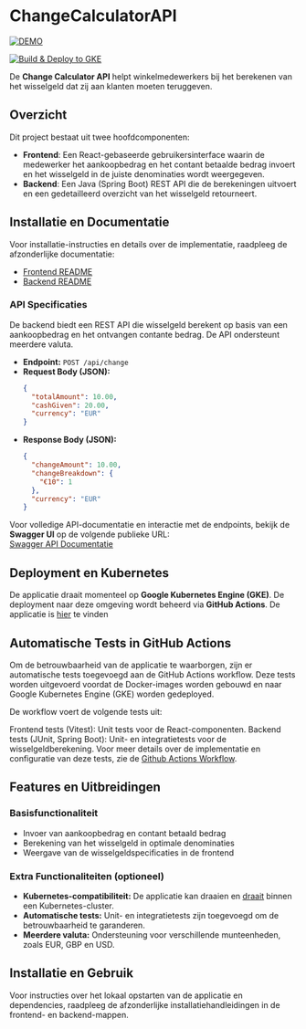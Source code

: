 # ChangeCalculatorAPI

[![DEMO](https://img.shields.io/badge/Live%20Demo-%23009688?style=for-the-badge&logo=google-cloud&logoColor=white)](http://130.211.90.197/)

[![Build & Deploy to GKE](https://github.com/jorismathijssen/ChangeCalculator/actions/workflows/docker-image.yml/badge.svg?branch=master)](https://github.com/jorismathijssen/ChangeCalculator/actions/workflows/docker-image.yml)

De **Change Calculator API** helpt winkelmedewerkers bij het berekenen van het wisselgeld dat zij aan klanten moeten teruggeven.

## Overzicht

Dit project bestaat uit twee hoofdcomponenten:

- **Frontend**: Een React-gebaseerde gebruikersinterface waarin de medewerker het aankoopbedrag en het contant betaalde bedrag invoert en het wisselgeld in de juiste denominaties wordt weergegeven.
- **Backend**: Een Java (Spring Boot) REST API die de berekeningen uitvoert en een gedetailleerd overzicht van het wisselgeld retourneert.

## Installatie en Documentatie

Voor installatie-instructies en details over de implementatie, raadpleeg de afzonderlijke documentatie:

- [Frontend README](./Frontend/README.md)
- [Backend README](./Backend/README.md)

### API Specificaties

De backend biedt een REST API die wisselgeld berekent op basis van een aankoopbedrag en het ontvangen contante bedrag. De API ondersteunt meerdere valuta.

- **Endpoint:** `POST /api/change`
- **Request Body (JSON):**
  ```json
  {
    "totalAmount": 10.00,
    "cashGiven": 20.00,
    "currency": "EUR"
  }
  ```
- **Response Body (JSON):**
  ```json
  {
    "changeAmount": 10.00,
    "changeBreakdown": {
      "€10": 1
    },
    "currency": "EUR"
  }
  ```

Voor volledige API-documentatie en interactie met de endpoints, bekijk de **Swagger UI** op de volgende publieke URL:  
[Swagger API Documentatie](http://34.78.94.5:8080/swagger-ui/index.html)

## Deployment en Kubernetes

De applicatie draait momenteel op **Google Kubernetes Engine (GKE)**. De deployment naar deze omgeving wordt beheerd via **GitHub Actions**. De applicatie is [hier](http://130.211.90.197/) te vinden

## Automatische Tests in GitHub Actions
Om de betrouwbaarheid van de applicatie te waarborgen, zijn er automatische tests toegevoegd aan de GitHub Actions workflow. Deze tests worden uitgevoerd voordat de Docker-images worden gebouwd en naar Google Kubernetes Engine (GKE) worden gedeployed.

De workflow voert de volgende tests uit:

Frontend tests (Vitest): Unit tests voor de React-componenten.
Backend tests (JUnit, Spring Boot): Unit- en integratietests voor de wisselgeldberekening.
Voor meer details over de implementatie en configuratie van deze tests, zie de [Github Actions Workflow](.github/workflows/docker-image.yml).

## Features en Uitbreidingen

### Basisfunctionaliteit
- Invoer van aankoopbedrag en contant betaald bedrag
- Berekening van het wisselgeld in optimale denominaties
- Weergave van de wisselgeldspecificaties in de frontend

### Extra Functionaliteiten (optioneel)
- **Kubernetes-compatibiliteit:** De applicatie kan draaien en [draait](http://130.211.90.197/) binnen een Kubernetes-cluster.
- **Automatische tests:** Unit- en integratietests zijn toegevoegd om de betrouwbaarheid te garanderen.
- **Meerdere valuta:** Ondersteuning voor verschillende munteenheden, zoals EUR, GBP en USD.

## Installatie en Gebruik

Voor instructies over het lokaal opstarten van de applicatie en dependencies, raadpleeg de afzonderlijke installatiehandleidingen in de frontend- en backend-mappen.
